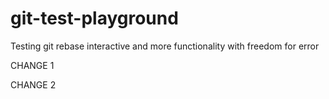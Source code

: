 # git-test-playground
Testing git rebase interactive and more functionality with freedom for error

CHANGE 1

CHANGE 2
